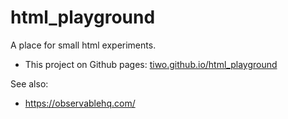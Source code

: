 # html_playground

A place for small html experiments.

* This project on Github pages: [tiwo.github.io/html_playground](https://tiwo.github.io/html_playground)

See also:
*  https://observablehq.com/